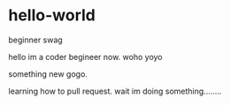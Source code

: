 # hello-world
beginner swag

hello im a coder begineer now.
woho
yoyo

something new gogo.

learning how to pull request.
wait im doing something........
